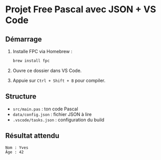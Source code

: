 # Projet Free Pascal avec JSON + VS Code

## Démarrage

1. Installe FPC via Homebrew :
   ```bash
   brew install fpc
   ```

2. Ouvre ce dossier dans VS Code.

3. Appuie sur `Ctrl + Shift + B` pour compiler.

## Structure

- `src/main.pas` : ton code Pascal
- `data/config.json` : fichier JSON à lire
- `.vscode/tasks.json` : configuration du build

## Résultat attendu

```
Nom : Yves
Âge : 42
```
